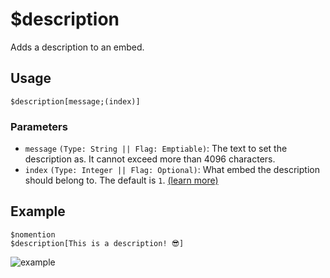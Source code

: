 # $description
Adds a description to an embed.

## Usage
```
$description[message;(index)]
```

### Parameters
- `message` `(Type: String || Flag: Emptiable)`: The text to set the description as. It cannot exceed more than 4096 characters.
- `index` `(Type: Integer || Flag: Optional)`: What embed the description should belong to. The default is `1`. [(learn more)](../resources/embedIndexes.md)

## Example
```
$nomention
$description[This is a description! 😎]
```

![example](https://user-images.githubusercontent.com/69215413/125975247-34376dd7-faa1-4426-a774-59294a3962c0.png)
